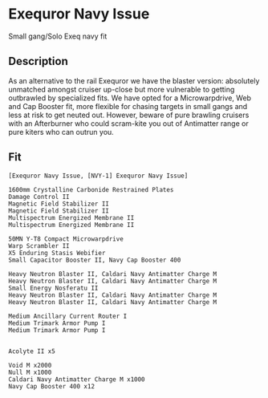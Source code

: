 # Exequror Navy Issue

Small gang/Solo Exeq navy fit

## Description

As an alternative to the rail Exequror we have the blaster version: absolutely unmatched amongst cruiser
up-close but more vulnerable to getting outbrawled by specialized fits. We have opted for a Microwarpdrive,
Web and Cap Booster fit, more flexible for chasing targets in small gangs and less at risk to get
neuted out. However, beware of pure brawling cruisers with an Afterburner who could scram-kite you out of Antimatter
range or pure kiters who can outrun you.

## Fit

```
[Exequror Navy Issue, [NVY-1] Exequror Navy Issue]

1600mm Crystalline Carbonide Restrained Plates
Damage Control II
Magnetic Field Stabilizer II
Magnetic Field Stabilizer II
Multispectrum Energized Membrane II
Multispectrum Energized Membrane II

50MN Y-T8 Compact Microwarpdrive
Warp Scrambler II
X5 Enduring Stasis Webifier
Small Capacitor Booster II, Navy Cap Booster 400

Heavy Neutron Blaster II, Caldari Navy Antimatter Charge M
Heavy Neutron Blaster II, Caldari Navy Antimatter Charge M
Small Energy Nosferatu II
Heavy Neutron Blaster II, Caldari Navy Antimatter Charge M
Heavy Neutron Blaster II, Caldari Navy Antimatter Charge M

Medium Ancillary Current Router I
Medium Trimark Armor Pump I
Medium Trimark Armor Pump I


Acolyte II x5

Void M x2000
Null M x1000
Caldari Navy Antimatter Charge M x1000
Navy Cap Booster 400 x12
```